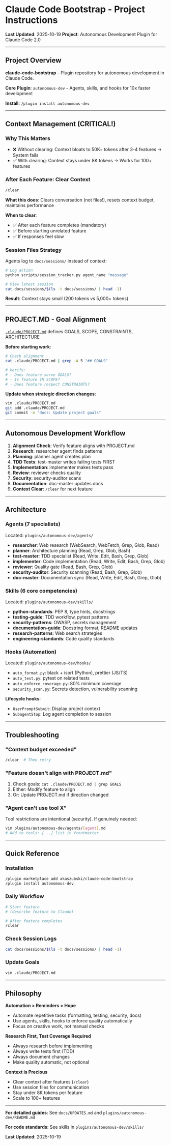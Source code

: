 # Claude Code Bootstrap - Project Instructions

**Last Updated**: 2025-10-19
**Project**: Autonomous Development Plugin for Claude Code 2.0

---

## Project Overview

**claude-code-bootstrap** - Plugin repository for autonomous development in Claude Code.

**Core Plugin**: `autonomous-dev` - Agents, skills, and hooks for 10x faster development

**Install**: `/plugin install autonomous-dev`

---

## Context Management (CRITICAL!)

### Why This Matters

- ❌ Without clearing: Context bloats to 50K+ tokens after 3-4 features → System fails
- ✅ With clearing: Context stays under 8K tokens → Works for 100+ features

### After Each Feature: Clear Context

```bash
/clear
```

**What this does**: Clears conversation (not files!), resets context budget, maintains performance

**When to clear**:
- ✅ After each feature completes (mandatory)
- ✅ Before starting unrelated feature
- ✅ If responses feel slow

### Session Files Strategy

Agents log to `docs/sessions/` instead of context:

```bash
# Log action
python scripts/session_tracker.py agent_name "message"

# View latest session
cat docs/sessions/$(ls -t docs/sessions/ | head -1)
```

**Result**: Context stays small (200 tokens vs 5,000+ tokens)

---

## PROJECT.MD - Goal Alignment

[`.claude/PROJECT.md`](.claude/PROJECT.md) defines GOALS, SCOPE, CONSTRAINTS, ARCHITECTURE

**Before starting work**:

```bash
# Check alignment
cat .claude/PROJECT.md | grep -A 5 "## GOALS"

# Verify:
# - Does feature serve GOALS?
# - Is feature IN SCOPE?
# - Does feature respect CONSTRAINTS?
```

**Update when strategic direction changes**:
```bash
vim .claude/PROJECT.md
git add .claude/PROJECT.md
git commit -m "docs: Update project goals"
```

---

## Autonomous Development Workflow

1. **Alignment Check**: Verify feature aligns with PROJECT.md
2. **Research**: researcher agent finds patterns
3. **Planning**: planner agent creates plan
4. **TDD Tests**: test-master writes failing tests FIRST
5. **Implementation**: implementer makes tests pass
6. **Review**: reviewer checks quality
7. **Security**: security-auditor scans
8. **Documentation**: doc-master updates docs
9. **Context Clear**: `/clear` for next feature

---

## Architecture

### Agents (7 specialists)

Located: `plugins/autonomous-dev/agents/`

- **researcher**: Web research (WebSearch, WebFetch, Grep, Glob, Read)
- **planner**: Architecture planning (Read, Grep, Glob, Bash)
- **test-master**: TDD specialist (Read, Write, Edit, Bash, Grep, Glob)
- **implementer**: Code implementation (Read, Write, Edit, Bash, Grep, Glob)
- **reviewer**: Quality gate (Read, Bash, Grep, Glob)
- **security-auditor**: Security scanning (Read, Bash, Grep, Glob)
- **doc-master**: Documentation sync (Read, Write, Edit, Bash, Grep, Glob)

### Skills (6 core competencies)

Located: `plugins/autonomous-dev/skills/`

- **python-standards**: PEP 8, type hints, docstrings
- **testing-guide**: TDD workflow, pytest patterns
- **security-patterns**: OWASP, secrets management
- **documentation-guide**: Docstring format, README updates
- **research-patterns**: Web search strategies
- **engineering-standards**: Code quality standards

### Hooks (Automation)

Located: `plugins/autonomous-dev/hooks/`

- `auto_format.py`: black + isort (Python), prettier (JS/TS)
- `auto_test.py`: pytest on related tests
- `auto_enforce_coverage.py`: 80% minimum coverage
- `security_scan.py`: Secrets detection, vulnerability scanning

**Lifecycle hooks**:
- `UserPromptSubmit`: Display project context
- `SubagentStop`: Log agent completion to session

---

## Troubleshooting

### "Context budget exceeded"

```bash
/clear  # Then retry
```

### "Feature doesn't align with PROJECT.md"

1. Check goals: `cat .claude/PROJECT.md | grep GOALS`
2. Either: Modify feature to align
3. Or: Update PROJECT.md if direction changed

### "Agent can't use tool X"

Tool restrictions are intentional (security). If genuinely needed:
```bash
vim plugins/autonomous-dev/agents/[agent].md
# Add to tools: [...] list in frontmatter
```

---

## Quick Reference

### Installation
```bash
/plugin marketplace add akaszubski/claude-code-bootstrap
/plugin install autonomous-dev
```

### Daily Workflow
```bash
# Start feature
# (describe feature to Claude)

# After feature completes
/clear
```

### Check Session Logs
```bash
cat docs/sessions/$(ls -t docs/sessions/ | head -1)
```

### Update Goals
```bash
vim .claude/PROJECT.md
```

---

## Philosophy

**Automation > Reminders > Hope**

- Automate repetitive tasks (formatting, testing, security, docs)
- Use agents, skills, hooks to enforce quality automatically
- Focus on creative work, not manual checks

**Research First, Test Coverage Required**

- Always research before implementing
- Always write tests first (TDD)
- Always document changes
- Make quality automatic, not optional

**Context is Precious**

- Clear context after features (`/clear`)
- Use session files for communication
- Stay under 8K tokens per feature
- Scale to 100+ features

---

**For detailed guides**: See `docs/UPDATES.md` and `plugins/autonomous-dev/README.md`

**For code standards**: See skills in `plugins/autonomous-dev/skills/`

**Last Updated**: 2025-10-19
